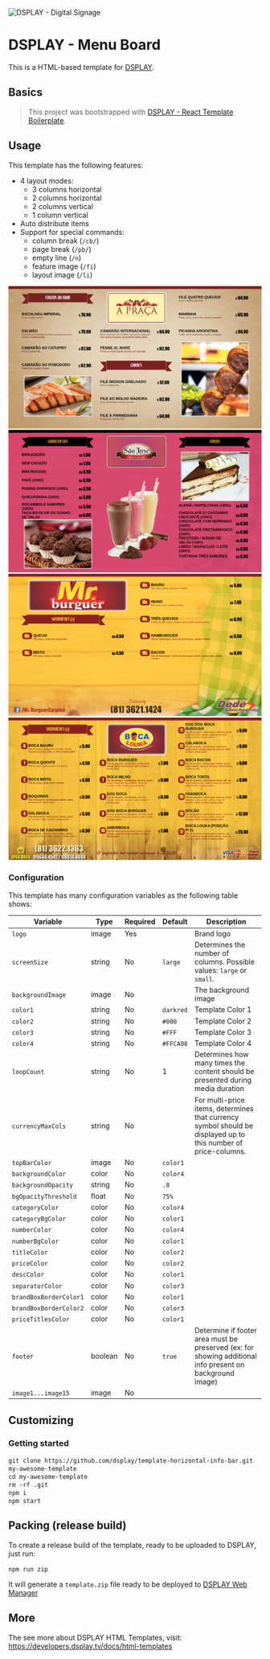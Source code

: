 ![DSPLAY - Digital Signage](https://developers.dsplay.tv/assets/images/dsplay-logo.png)

# DSPLAY - Menu Board

This is a HTML-based template for [DSPLAY](https://dsplay.tv).

## Basics

> This project was bootstrapped with [DSPLAY - React Template Boilerplate](https://github.com/dsplay/template-boilerplate-react).

## Usage

This template has the following features:
- 4 layout modes:
  - 3 columns horizontal 
  - 2 columns horizontal
  - 2 columns vertical
  - 1 column vertical
- Auto distribute items
- Support for special commands:
  - column break (`/cb/`)
  - page break (`/pb/`)
  - empty line (`/n`)
  - feature image (`/fi`)
  - layout image (`/li`)

![Screenshot](docs/screenshot-01.png)
![Screenshot](docs/screenshot-02.png)
![Screenshot](docs/screenshot-03.png)
![Screenshot](docs/screenshot-04.png)

### Configuration

This template has many configuration variables as the following table shows:

| Variable              | Type    | Required | Default   | Description                                                                                                                           |
|-----------------------|---------|----------|-----------|---------------------------------------------------------------------------------------------------------------------------------------|
| `logo`                | image   | Yes      |           | Brand logo                                                                                                                            |
| `screenSize`          | string  | No       | `large`   | Determines the number of columns. Possible values: `large` or `small`.                                                                |
| `backgroundImage`     | image   | No       |           | The background image                                                                                                                  |
| `color1`              | string  | No       | `darkred` | Template Color 1                                                                                                                      |
| `color2`              | string  | No       | `#000`    | Template Color 2                                                                                                                      |
| `color3`              | string  | No       | `#FFF`    | Template Color 3                                                                                                                      |
| `color4`              | string  | No       | `#FFCA08` | Template Color 4                                                                                                                      |
| `loopCount`           | string  | No       | 1         | Determines how many times the content should be presented during media duration                                                       |
| `currencyMaxCols`     | string  | No       |           | For multi-price items, determines that currency symbol should be displayed up to this number of price-columns.                        |
| `topBarColor`         | image   | No       | `color1`  |                                                                                                                                       |
| `backgroundColor`     | color   | No       | `color4`  |                                                                                                                                       |
| `backgroundOpacity`   | string  | No       | `.8`      |                                                                                                                                       |
| `bgOpacityThreshold`  | float   | No       | `75%`     |                                                                                                                                       |
| `categoryColor`       | color   | No       | `color4`  |                                                                                                                                       |
| `categoryBgColor`     | color   | No       | `color1`  |                                                                                                                                       |
| `numberColor`         | color   | No       | `color4`  |                                                                                                                                       |
| `numberBgColor`       | color   | No       | `color1`  |                                                                                                                                       |
| `titleColor`          | color   | No       | `color2`  |                                                                                                                                       |
| `priceColor`          | color   | No       | `color2`  |                                                                                                                                       |
| `descColor`           | color   | No       | `color1`  |                                                                                                                                       |
| `separatorColor`      | color   | No       | `color3`  |                                                                                                                                       |
| `brandBoxBorderColor1`| color   | No       | `color1`  |                                                                                                                                       |
| `brandBoxBorderColor2`| color   | No       | `color3`  |                                                                                                                                       |
| `priceTitlesColor`    | color   | No       | `color1`  |                                                                                                                                       |
| `footer`              | boolean | No       | `true`    | Determine if footer area must be preserved (ex: for showing additional info present on background image)                              |
| `image1...image15`    | image   | No       |           |                                                                                                                                       |



## Customizing

### Getting started

```
git clone https://github.com/dsplay/template-horizontal-info-bar.git my-awesome-template
cd my-awesome-template
rm -rf .git
npm i
npm start
```

## Packing (release build)

To create a release build of the template, ready to be uploaded to DSPLAY, just run:

```
npm run zip
```

It will generate a `template.zip` file ready to be deployed to [DSPLAY Web Manager](https://manager.dsplay.tv/template/create)

## More

The see more about DSPLAY HTML Templates, visit: https://developers.dsplay.tv/docs/html-templates